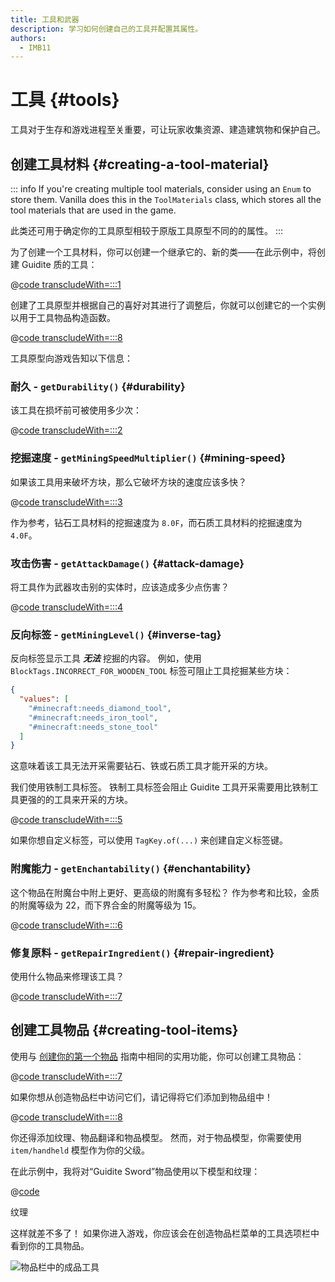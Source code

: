 ```yaml
---
title: 工具和武器
description: 学习如何创建自己的工具并配置其属性。
authors:
  - IMB11
---
```


# 工具 {#tools}

工具对于生存和游戏进程至关重要，可让玩家收集资源、建造建筑物和保护自己。

## 创建工具材料 {#creating-a-tool-material}

::: info
If you're creating multiple tool materials, consider using an `Enum` to store them. Vanilla does this in the `ToolMaterials` class, which stores all the tool materials that are used in the game.

此类还可用于确定你的工具原型相较于原版工具原型不同的的属性。
:::

为了创建一个工具材料，你可以创建一个继承它的、新的类——在此示例中，将创建 Guidite 质的工具：

@[code transcludeWith=:::1](@/reference/latest/src/main/java/com/example/docs/item/tool/GuiditeMaterial.java)

创建了工具原型并根据自己的喜好对其进行了调整后，你就可以创建它的一个实例以用于工具物品构造函数。

@[code transcludeWith=:::8](@/reference/latest/src/main/java/com/example/docs/item/tool/GuiditeMaterial.java)

工具原型向游戏告知以下信息：

### 耐久 - `getDurability()` {#durability}

该工具在损坏前可被使用多少次：

@[code transcludeWith=:::2](@/reference/latest/src/main/java/com/example/docs/item/tool/GuiditeMaterial.java)

### 挖掘速度 - `getMiningSpeedMultiplier()` {#mining-speed}

如果该工具用来破坏方块，那么它破坏方块的速度应该多快？

@[code transcludeWith=:::3](@/reference/latest/src/main/java/com/example/docs/item/tool/GuiditeMaterial.java)

作为参考，钻石工具材料的挖掘速度为 `8.0F`，而石质工具材料的挖掘速度为 `4.0F`。

### 攻击伤害 - `getAttackDamage()` {#attack-damage}

将工具作为武器攻击别的实体时，应该造成多少点伤害？

@[code transcludeWith=:::4](@/reference/latest/src/main/java/com/example/docs/item/tool/GuiditeMaterial.java)

### 反向标签 - `getMiningLevel()` {#inverse-tag}

反向标签显示工具 _**无法**_ 挖掘的内容。 例如，使用 `BlockTags.INCORRECT_FOR_WOODEN_TOOL` 标签可阻止工具挖掘某些方块：

```json
{
  "values": [
    "#minecraft:needs_diamond_tool",
    "#minecraft:needs_iron_tool",
    "#minecraft:needs_stone_tool"
  ]
}
```

这意味着该工具无法开采需要钻石、铁或石质工具才能开采的方块。

我们使用铁制工具标签。 铁制工具标签会阻止 Guidite 工具开采需要用比铁制工具更强的的工具来开采的方块。

@[code transcludeWith=:::5](@/reference/latest/src/main/java/com/example/docs/item/tool/GuiditeMaterial.java)

如果你想自定义标签，可以使用 `TagKey.of(...)` 来创建自定义标签键。

### 附魔能力 - `getEnchantability()` {#enchantability}

这个物品在附魔台中附上更好、更高级的附魔有多轻松？ 作为参考和比较，金质的附魔等级为 22，而下界合金的附魔等级为 15。

@[code transcludeWith=:::6](@/reference/latest/src/main/java/com/example/docs/item/tool/GuiditeMaterial.java)

### 修复原料 - `getRepairIngredient()` {#repair-ingredient}

使用什么物品来修理该工具？

@[code transcludeWith=:::7](@/reference/latest/src/main/java/com/example/docs/item/tool/GuiditeMaterial.java)

## 创建工具物品 {#creating-tool-items}

使用与 [创建你的第一个物品](./first-item) 指南中相同的实用功能，你可以创建工具物品：

@[code transcludeWith=:::7](@/reference/latest/src/main/java/com/example/docs/item/ModItems.java)

如果你想从创造物品栏中访问它们，请记得将它们添加到物品组中！

@[code transcludeWith=:::8](@/reference/latest/src/main/java/com/example/docs/item/ModItems.java)

你还得添加纹理、物品翻译和物品模型。 然而，对于物品模型，你需要使用 `item/handheld` 模型作为你的父级。

在此示例中，我将对“Guidite Sword”物品使用以下模型和纹理：

@[code](@/reference/latest/src/main/resources/assets/fabric-docs-reference/models/item/guidite_sword.json)

<DownloadEntry visualURL="/assets/develop/items/tools_0.png" downloadURL="/assets/develop/items/tools_0_small.png">纹理</DownloadEntry>

这样就差不多了！ 如果你进入游戏，你应该会在创造物品栏菜单的工具选项栏中看到你的工具物品。

![物品栏中的成品工具](/assets/develop/items/tools_1.png)
